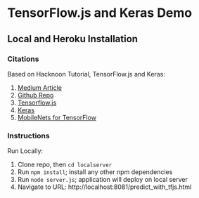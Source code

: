 # TensorFlow.js and Keras Demo

## Local and Heroku Installation

### Citations

Based on Hacknoon Tutorial, TensorFlow.js and Keras:

1. [Medium Article](https://hackernoon.com/classifying-images-using-tensorflow-js-keras-58431c4df04)
2. [Github Repo](https://github.com/ADLsourceCode/TensorflowJS)
3. [Tensorflow.js](https://js.tensorflow.org/)
4. [Keras](https://github.com/keras-team/keras)
5. [MobileNets for TensorFlow](https://github.com/tensorflow/models/blob/master/research/slim/nets/mobilenet_v1.md)

### Instructions

Run Locally:
1. Clone repo, then `cd localserver`
2. Run `npm install`; install any other npm dependencies
3. Run `node server.js`; application will deploy on local server
4. Navigate to URL: http://localhost:8081/predict_with_tfjs.html
